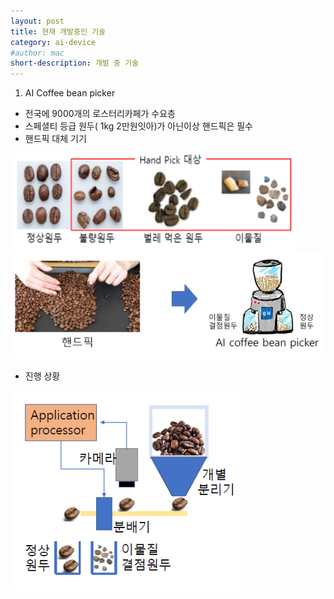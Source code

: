 ```yaml
---
layout: post
title: 현재 개발중인 기술
category: ai-device
#author: mac
short-description: 개발 중 기술
---
```


1. AI Coffee bean picker
- 전국에 9000개의  로스터리카페가 수요층
- 스페셜티 등급 원두( 1kg 2만원잇아)가 아닌이상 핸드픽은 필수
- 핸드픽 대체 기기

![](/assets/hand_pick.png)
![](/assets/hand_pick2.png)

- 진행 상황

![](/assets/hand_pick_in-progress.png)
